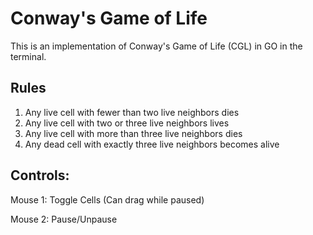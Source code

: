 # Conway's Game of Life

This is an implementation of Conway's Game of Life (CGL) in GO in the terminal.

## Rules

1. Any live cell with fewer than two live neighbors dies
2. Any live cell with two or three live neighbors lives 
3. Any live cell with more than three live neighbors dies
4. Any dead cell with exactly three live neighbors becomes alive

## Controls:

Mouse 1: Toggle Cells (Can drag while paused)

Mouse 2: Pause/Unpause
